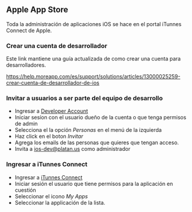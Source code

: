 ## Apple App Store

Toda la administración de aplicaciones iOS se hace en el portal iTunnes Connect
de Apple.

### Crear una cuenta de desarrollador

Este link mantiene una guía actualizada de como crear una cuenta para desarrolladores.

https://help.moreapp.com/es/support/solutions/articles/13000025259-crear-cuenta-de-desarrollador-de-ios

### Invitar a usuarios a ser parte del equipo de desarrollo

- Ingresar a [Developer Account](https://developer.apple.com/account)
- Iniciar sesíon con el usuario dueño de la cuenta o que tenga permisos de admin
- Selecciona el la opción *Personas* en el menú de la izquierda
- Haz click en el boton *Invitar*
- Agrega los emails de las personas que quieres que tengan acceso.
- Invita a ios-dev@platan.us como administrador

### Ingresar a iTunnes Connect

- Ingresar a [iTunnes Connect](https://itunesconnect.apple.com)
- Iniciar sesión el usuario que tiene permisos para la aplicación en cuestión
- Seleccionar el icono *My Apps*
- Seleccionar la applicación de la lista.
